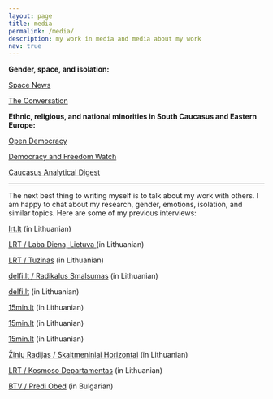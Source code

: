 ```yaml
---
layout: page
title: media
permalink: /media/
description: my work in media and media about my work
nav: true
---
```



**Gender, space, and isolation:**

[Space News](https://spacenews.com/what-the-2010s-taught-us-about-women-in-space/) 

[The Conversation](https://theconversation.com/coronavirus-quarantine-could-provide-lessons-for-future-space-travel-on-how-regular-people-weather-isolation-134762) 

**Ethnic, religious, and national minorities in South Caucasus and Eastern Europe:**


 [Open Democracy ](https://www.opendemocracy.net/en/author/inga-popovaite/) 

 [Democracy and Freedom Watch](https://dfwatch.net/author/inga-popovaite) 

[Caucasus Analytical Digest](https://css.ethz.ch/en/services/digital-library/publications/publication.html/196424) 

 ***
 
 The next best thing to writing myself is to talk about my work with others. I am happy to chat about my research, gender, emotions, isolation, and similar topics. Here are some of my previous interviews:
 
 
 [lrt.lt](https://www.lrt.lt/naujienos/mokslas-ir-it/11/1529119/lietuviu-mokslininke-isbande-ka-reiskia-gyventi-marse-i-lauka-eidavo-tik-su-skafandru-o-duse-buvo-vos-du-kartus) (in Lithuanian)
 
 [LRT / Laba Diena, Lietuva ](https://www.lrt.lt/mediateka/irasas/2000182561) (in Lithuanian)
 
 [LRT / Tuzinas](https://www.lrt.lt/mediateka/irasas/2000182910/tuzinas-kosmoso-sociologe-inga-popovaite-ekspedicijoms-i-marsa-nereikes-heroju-nes-herojai-pabaigoje-mirsta) (in Lithuanian)
 
 [delfi.lt / Radikalus Smalsumas](https://www.delfi.lt/video/laidos/radikalus-smalsumas/radikalus-smalsumas-is-didziausios-marso-simuliacijos-grizusi-popovaite-pasakoja-kaip-atrodo-diena-raudonojoje-planetoje.d?id=88493429) (in Lithuanian)
 
 [delfi.lt](https://www.delfi.lt/mokslas/mokslas/is-marso-simuliacijos-laboratorijos-grizusi-lietuve-patyre-kaip-atrodys-zmoniu-gyvenimas-raudonojoje-planetoje-buvo-nerealu.d?id=88568449 ) (in Lithuanian)
 
 [15min.lt](https://www.15min.lt/naujiena/aktualu/lietuva/ingos-popovaites-patirtis-kaip-isgyventi-lyg-marse-be-duso-ir-su-maistu-is-milteliu-mokslininke-inga-povaite-po-2-savaiciu-marso-salygomis-norejosi-pasilikti-56-1582100) (in Lithuanian)

[15min.lt](https://www.15min.lt/naujiena/aktualu/lietuva/jav-studijuojanti-lietuve-inga-popovaite-keliauja-i-marsa-tyrineti-zmoniu-santykius-56-1568858) (in Lithuanian)

[15min.lt](https://www.15min.lt/gyvenimas/naujiena/pokalbiai/sociologe-inga-dvi-savaites-dirbs-marse-viena-is-salygu-kandidatui-pajegti-vaikscioti-su-15-kg-skafandru-1040)   (in Lithuanian)

[Žinių Radijas / Skaitmeniniai Horizontai](https://www.ziniuradijas.lt/laidos/skaitmeniniai-horizontai/lietuve-kosmoso-sociologe-kosmosas-yra-tarsi-musu-veidrodis?soundtrack=1)  (in Lithuanian)

[LRT / Kosmoso Departamentas](https://www.lrt.lt/mediateka/irasas/2000101842/kosmoso-departamentas-tyrimai-apie-zmones-nuo-visagino-iki-kosmoso)  (in Lithuanian)

 [BTV / Predi Obed](https://www.btv.bg/video/shows/predi-obed/videos/kakvo-e-obshtoto-mezhdu-patuvaneto-do-mars-i-socialnata-izolacija.html) (in Bulgarian)
 

 

 

 